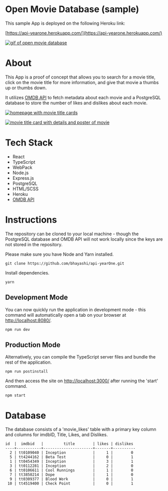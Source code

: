 # Open Movie Database (sample)

This sample App is deployed on the following Heroku link:

[https://api-yearone.herokuapp.com/](https://api-yearone.herokuapp.com/)

<a href="https://user-images.githubusercontent.com/62862233/101227197-e6f20580-364b-11eb-9c57-cbf92a38b352.gif"><img src="https://user-images.githubusercontent.com/62862233/101227197-e6f20580-364b-11eb-9c57-cbf92a38b352.gif" title="omdb sample gif" alt="gif of open movie database" /></a>

# About

This App is a proof of concept that allows you to search for a movie title, click on the movie title for more information, and give that movie a thumbs up or thumbs down.

It utilizes [OMDB API](http://www.omdbapi.com/) to fetch metadata about each movie and a PostgreSQL database to store the number of likes and dislikes about each movie.

<a href="https://imgur.com/WMGhiKu"><img src="https://i.imgur.com/WMGhiKu.png" title="homepage" alt="homepage with movie title cards" /></a>

<a href="https://imgur.com/1RanvMh"><img src="https://i.imgur.com/1RanvMh.png" title="movie details page" alt="movie title card with details and poster of movie" /></a>

# Tech Stack

- React
- TypeScript
- WebPack
- Node.js
- Express.js
- PostgreSQL
- HTML/SCSS
- Heroku
- [OMDB API](http://www.omdbapi.com/)

# Instructions

The repository can be cloned to your local machine - though the PostgreSQL database and OMDB API will not work locally since the keys are not stored in the repository.

Please make sure you have Node and Yarn installed.

```
git clone https://github.com/bhayashi/api-yearOne.git
```

Install dependencies.

```
yarn
```

## Development Mode

You can now quickly run the application in development mode - this command will automatically open a tab on your browser at [http://localhost:8080/](http://localhost:8080/).

```
npm run dev
```

## Production Mode

Alternatively, you can compile the TypeScript server files and bundle the rest of the application.

```
npm run postinstall
```

And then access the site on [http://localhost:3000/](http://localhost:3000/) after running the 'start' command.

```
npm start
```

# Database

The database consists of a 'movie_likes' table with a primary key column and columns for imdbID, Title, Likes, and Dislikes.

```
id  |  imdbid   |         title        | likes | dislikes
----+-----------+----------------------+-------+----------
  2 | tt0109040 | Inception            |     1 |        0
  5 | tt4244162 | Beta Test            |     0 |        1
  1 | tt0454349 | Inception            |     3 |        1
  3 | tt0112281 | Inception            |     2 |        0
  6 | tt0106611 | Cool Runnings        |     1 |        0
  7 | tt3850214 | Dope                 |     1 |        0
  9 | tt0309377 | Blood Work           |     0 |        1
 10 | tt4519400 | Check Point          |     0 |        1
```

